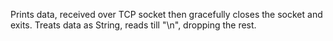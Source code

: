 Prints data, received over TCP socket then gracefully closes the socket and exits.
Treats data as String, reads till "\n", dropping the rest.
